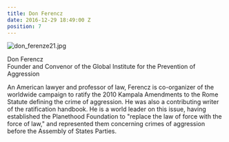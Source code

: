 ```yaml
---
title: Don Ferencz
date: 2016-12-29 18:49:00 Z
position: 7
---
```


![don_ferenze21.jpg](/uploads/don_ferenze21.jpg)

Don Ferencz <br> Founder and Convenor of the Global Institute for the Prevention of Aggression

 
An American lawyer and professor of law, Ferencz is co-organizer of the worldwide campaign to ratify the 2010 Kampala Amendments to the Rome Statute defining the crime of aggression. He was also a contributing writer of the ratification handbook. He is a world leader on this issue, having established the Planethood Foundation to "replace the law of force with the force of law," and represented them concerning crimes of aggression before the Assembly of States Parties.
